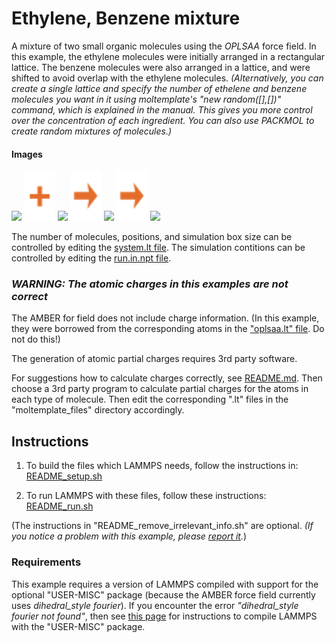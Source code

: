 Ethylene, Benzene mixture
==============
A mixture of two small organic molecules using the *OPLSAA* force field.  In this example, the ethylene molecules were initially arranged in a rectangular lattice.  The benzene molecules were also arranged in a lattice, and were shifted to avoid overlap with the ethylene molecules.  *(Alternatively, you can create a single lattice and specify the number of ethelene and benzene molecules you want in it using moltemplate's "new random([],[])" command, which is explained in the manual.  This gives you more control over the concentration of each ingredient.  You can also use PACKMOL to create random mixtures of molecules.)*


#### Images

<img src="images/ethylene.jpg" width=110> <img src="images/plus.svg" height=80> <img src="images/benzene.jpg" width=110> <img src="images/rightarrow.svg" height=80> <img src="images/ethylene+benzene_t=0_LR.jpg" width=150> <img src="images/rightarrow.svg" height=80> <img src="images/ethylene+benzene_50bar_t=100000_LR.jpg" width=150>

The number of molecules, positions, and simulation box size can be controlled by editing the [system.lt file](moltemplate_files/system.lt).  The simulation contitions can be controlled by editing the [run.in.npt file](run.in.npt).


### *WARNING: The atomic charges in this examples are not correct*

The AMBER for field does not include charge information.  (In this example, they were borrowed from the corresponding atoms in the ["oplsaa.lt" file](../../../../moltemplate/force_fields/oplsaa.lt).  Do not do this!)

The generation of atomic partial charges requires 3rd party software.

For suggestions how to calculate charges correctly, see [README.md](../README.md).  Then choose a 3rd party program to calculate partial charges for the atoms in each type of molecule.  Then edit the corresponding ".lt" files in the "moltemplate_files" directory accordingly.


## Instructions

1) To build the files which LAMMPS needs, follow the instructions in:
[README_setup.sh](README_setup.sh)

2) To run LAMMPS with these files, follow these instructions:
[README_run.sh](README_run.sh)

(The instructions in "README_remove_irrelevant_info.sh" are optional.  *(If you notice a problem with this example, please [report it](../README.md).*)


### Requirements

This example requires a version of LAMMPS compiled with support for the optional "USER-MISC" package (because the AMBER force field currently uses *dihedral_style fourier*).  If you encounter the error *"dihedral_style fourier not found"*, then see [this page](https://lammps.sandia.gov/doc/Build_package.html) for instructions to compile LAMMPS with the "USER-MISC" package.
